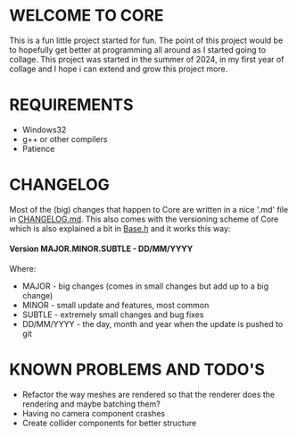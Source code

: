 # WELCOME TO CORE

This is a fun little project started for fun. The point of this project would be to hopefully get better at programming all around as I started going to collage. This project was started in the summer of 2024, in my first year of collage and I hope i can extend and grow this project more.

# REQUIREMENTS
 - Windows32
 - g++ or other compilers
 - Patience

# CHANGELOG

Most of the (big) changes that happen to Core are written in a nice '.md' file in [CHANGELOG.md](CHANGELOG.md). This also comes with the versioning scheme of Core which is also explained a bit in [Base.h](Engine/Source/Base.h) and it works this way:

#### Version MAJOR.MINOR.SUBTLE - DD/MM/YYYY

Where: 
- MAJOR - big changes (comes in small changes but add up to a big change) 
- MINOR - small update and features, most common 
- SUBTLE - extremely small changes and bug fixes
- DD/MM/YYYY - the day, month and year when the update is pushed to git

# KNOWN PROBLEMS AND TODO'S

- Refactor the way meshes are rendered so that the renderer does the rendering and maybe batching them?
- Having no camera component crashes
- Create collider components for better structure